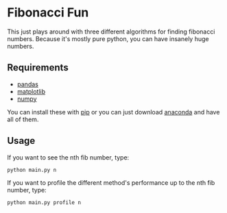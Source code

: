 # Fibonacci Fun

This just plays around with three different algorithms for finding fibonacci numbers. Because it's mostly pure python, you can have insanely huge numbers.

## Requirements
* [pandas](http://pandas.pydata.org/)
* [matplotlib](http://matplotlib.org/)
* [numpy](http://www.numpy.org/)

You can install these with [pip](https://docs.python.org/3/installing/) or you can just download [anaconda](https://store.continuum.io/cshop/anaconda/) and have all of them.

## Usage
If you want to see the nth fib number, type:

`python main.py n`

If you want to profile the different method's performance up to the nth fib number, type:

`python main.py profile n`
